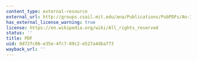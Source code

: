 ```yaml
---
content_type: external-resource
external_url: http://groups.csail.mit.edu/ana/Publications/PubPDFs/An-Insiders-Guide-to-the-Internet.pdf
has_external_license_warning: true
license: https://en.wikipedia.org/wiki/All_rights_reserved
status: ''
title: PDF
uid: 9d72fc06-e35e-4fc7-89c2-e527a4dba773
wayback_url: ''
---
```


